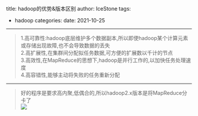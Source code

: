 title: hadoop的优势&版本区别
author: IceStone 
tags: 
  - hadoop
categories: 
date: 2021-10-25
---
> 1.高可靠性:hadoop底层维护多个数据副本,所以即使hadoop某个计算元素或存储出现故障,也不会导致数据的丢失  
> 2.高扩展性,在集群间分配拟任务数据,可方便的扩展数以千计的节点  
> 3.高效性,在MapReduce的思想下,hadoop是并行工作的,以加快任务处理速度  
> 4.高容错性,能够主动将失败的任务重新分配

---

> 好的程序是要求高内聚,低偶合的,所以hadoop2.x版本是将MapReduce分卡了  
![](images/wbt8gp5ynd.png)